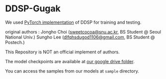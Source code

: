 # DDSP-Gugak

We used [PyTorch implementation](https://github.com/sweetcocoa/ddsp-pytorch) of DDSP for training and testing.

original authors :
Jongho Choi (sweetcocoa@snu.ac.kr, BS Student @ Seoul National Univ.)
Sungho Lee (dlfqhsdugod1106@gmail.com, BS Student @ Postech.)

This Repository is NOT an official implement of authors.

The model checkpoints are available at [our google drive folder](https://drive.google.com/drive/folders/1SdbgJ4AD_TUVhrskwQU6cenV1_tRbaM1?usp=sharing).

You can access the samples from our models at `sample` directory.

